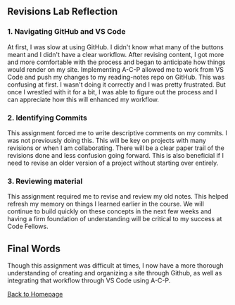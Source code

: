 ## Revisions Lab Reflection
### 1. Navigating GitHub and VS Code
At first, I was slow at using GitHub. I didn't know what many of the buttons meant and I didn't have a clear workflow. After revising content, I got more and more comfortable with the process and began to anticipate how things would render on my site. Implementing A-C-P allowed me to work from VS Code and push my changes to my reading-notes repo on GitHub. This was confusing at first. I wasn't doing it correctly and I was pretty frustrated. But once I wrestled with it for a bit, I was able to figure out the process and I can appreciate how this will enhanced my workflow. 

### 2. Identifying Commits
This assignment forced me to write descriptive comments on my commits. I was not previously doing this. This will be key on projects with many revisions or when I am collaborating. There will be a clear paper trail of the revisions done and less confusion going forward. This is also beneficial if I need to revise an older version of a project without starting over entirely. 

### 3. Reviewing material
This assignment required me to revise and review my old notes. This helped refresh my memory on things I learned earlier in the course. We will continue to build quickly on these concepts in the next few weeks and having a firm foundation of understanding will be critical to my success at Code Fellows. 

## Final Words
Though this assignment was difficult at times, I now have a more thorough understanding of creating and organizing a site through Github, as well as integrating that workflow through VS Code using A-C-P. 

[Back to Homepage](../README.md)
